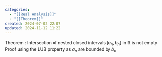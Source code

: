 ```yaml
---
categories:
  - "[[Real Analysis]]"
  - "[[Theorem]]"
created: 2024-07-02 22:07
updated: 2024-11-12 11:22
---
```

Theorem : Intersection of nested closed intervals $[a_n,b_n]$ in $\mathbb{R}$  is not empty
Proof using the LUB property as $a_n$ are bounded by $b_n$  